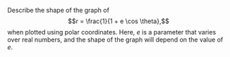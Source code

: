 Describe the shape of the graph of $$r = \frac{1}{1 + e \cos \theta},$$ when plotted using polar coordinates. Here, $e$ is a parameter that varies over real numbers, and the shape of the graph will depend on the value of $e.$